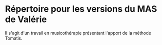 # Répertoire pour les versions du MAS de Valérie
Il s'agit d'un travail en musicothérapie présentant l'apport de la méthode Tomatis.
